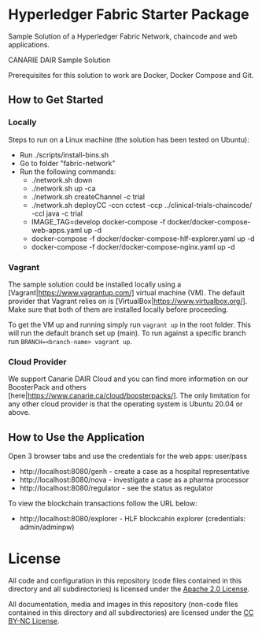 # Hyperledger Fabric Starter Package
Sample Solution of a Hyperledger Fabric Network, chaincode and web applications.

CANARIE DAIR Sample Solution

Prerequisites for this solution to work are Docker, Docker Compose and Git.

## How to Get Started

### Locally

Steps to run on a Linux machine (the solution has been tested on Ubuntu):
- Run ./scripts/install-bins.sh
- Go to folder "fabric-network"
- Run the following commands:
  - ./network.sh down
  - ./network.sh up -ca
  - ./network.sh createChannel -c trial
  - ./network.sh deployCC -ccn cctest -ccp ../clinical-trials-chaincode/ -ccl java -c trial
  - IMAGE_TAG=develop docker-compose -f docker/docker-compose-web-apps.yaml up -d
  - docker-compose -f docker/docker-compose-hlf-explorer.yaml up -d
  - docker-compose -f docker/docker-compose-nginx.yaml up -d

### Vagrant

The sample solution could be installed locally using a [Vagrant|https://www.vagrantup.com/] virtual machine (VM). The default provider that Vagrant relies on is [VirtualBox|https://www.virtualbox.org/]. Make sure that both of them are installed locally before proceeding.

To get the VM up and running simply run `vagrant up` in the root folder. This will run the default branch set up (main). To run against a specific branch run `BRANCH=<branch-name> vagrant up`.

### Cloud Provider

We support Canarie DAIR Cloud and you can find more information on our BoosterPack and others [here|https://www.canarie.ca/cloud/boosterpacks/].
The only limitation for any other cloud provider is that the operating system is Ubuntu 20.04 or above.

## How to Use the Application

Open 3 browser tabs and use the credentials for the web apps: user/pass

- http://localhost:8080/genh - create a case as a hospital representative
- http://localhost:8080/nova - investigate a case as a pharma processor
- http://localhost:8080/regulator - see the status as regulator

To view the blockchain transactions follow the URL below:
- http://localhost:8080/explorer - HLF blockcahin explorer (credentials: admin/adminpw)

# License

All code and configuration in this repository (code files contained in this directory and all subdirectories) is licensed under the [Apache 2.0 License](http://www.apache.org/licenses/LICENSE-2.0).

All documentation, media and images in this repository (non-code files contained in this directory and all subdirectories) are licensed under the [CC BY-NC License](https://creativecommons.org/licenses/by-nc/4.0/). 
